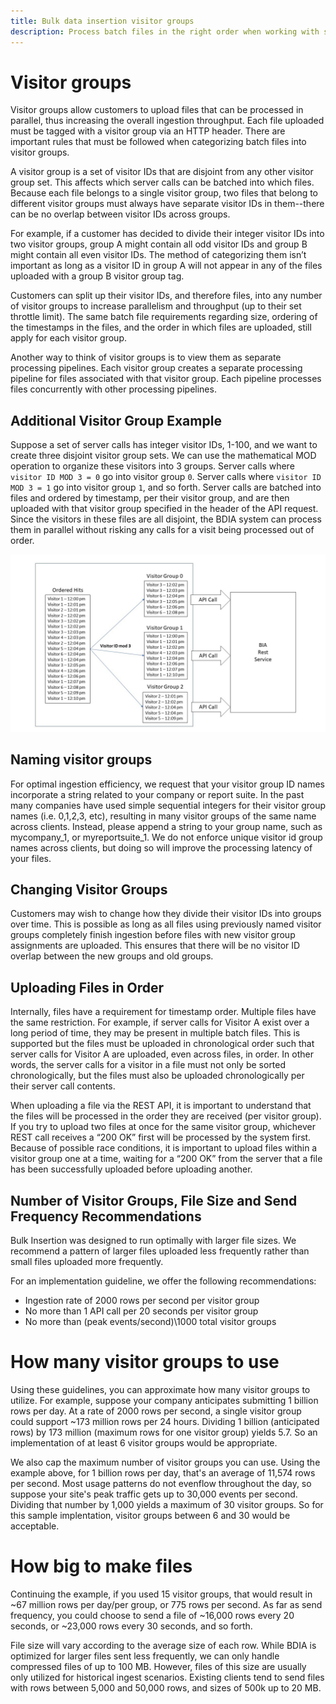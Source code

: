 ```yaml
---
title: Bulk data insertion visitor groups
description: Process batch files in the right order when working with several files at once.
---
```


# Visitor groups

Visitor groups allow customers to upload files that can be processed in parallel, thus increasing the overall ingestion throughput. Each file uploaded must be tagged with a visitor group via an HTTP header. There are important rules that must be followed when categorizing batch files into visitor groups.

A visitor group is a set of visitor IDs that are disjoint from any other visitor group set. This affects which server calls can be batched into which files. Because each file belongs to a single visitor group, two files that belong to different visitor groups must always have separate visitor IDs in them--there can be no overlap between visitor IDs across groups.

For example, if a customer has decided to divide their integer visitor IDs into two visitor groups, group A might contain all odd visitor IDs and group B might contain all even visitor IDs. The method of categorizing them isn’t important as long as a visitor ID in group A will not appear in any of the files uploaded with a group B visitor group tag.

Customers can split up their visitor IDs, and therefore files, into any number of visitor groups to increase parallelism and throughput (up to their set throttle limit). The same batch file requirements regarding size, ordering of the timestamps in the files, and the order in which files are uploaded, still apply for each visitor group.

Another way to think of visitor groups is to view them as separate processing pipelines. Each visitor group creates a separate processing pipeline for files associated with that visitor group. Each pipeline processes files concurrently with other processing pipelines.

## Additional Visitor Group Example

Suppose a set of server calls has integer visitor IDs, 1-100, and we want to create three disjoint visitor group sets. We can use the mathematical MOD operation to organize these visitors into 3 groups. Server calls where `visitor ID MOD 3 = 0` go into visitor group `0`. Server calls where `visitor ID MOD 3 = 1` go into visitor group `1`, and so forth. Server calls are batched into files and ordered by timestamp, per their visitor group, and are then uploaded with that visitor group specified in the header of the API request. Since the visitors in these files are all disjoint, the BDIA system can process them in parallel without risking any calls for a visit being processed out of order.

![note visitor group diagram](../../../images/bia-visitor_groups.jpg)

## Naming visitor groups

For optimal ingestion efficiency, we request that your visitor group ID names incorporate a string related to your company or report suite. In the past many companies have used simple sequential integers for their visitor group names (i.e. 0,1,2,3, etc), resulting in many visitor groups of the same name across clients. Instead, please append a string to your group name, such as mycompany_1, or myreportsuite_1. We do not enforce unique visitor id group names across clients, but doing so will improve the processing latency of your files.

## Changing Visitor Groups

Customers may wish to change how they divide their visitor IDs into groups over time. This is possible as long as all files using previously named visitor groups completely finish ingestion before files with new visitor group assignments are uploaded. This ensures that there will be no visitor ID overlap between the new groups and old groups.

## Uploading Files in Order

Internally, files have a requirement for timestamp order. Multiple files have the same restriction. For example, if server calls for Visitor A exist over a long period of time, they may be present in multiple batch files. This is supported but the files must be uploaded in chronological order such that server calls for Visitor A are uploaded, even across files, in order. In other words, the server calls for a visitor in a file must not only be sorted chronologically, but the files must also be uploaded chronologically per their server call contents.

When uploading a file via the REST API, it is important to understand that the files will be processed in the order they are received (per visitor group). If you try to upload two files at once for the same visitor group, whichever REST call receives a “200 OK” first will be processed by the system first. Because of possible race conditions, it is important to upload files within a visitor group one at a time, waiting for a “200 OK” from the server that a file has been successfully uploaded before uploading another.

## Number of Visitor Groups, File Size and Send Frequency Recommendations

Bulk Insertion was designed to run optimally with larger file sizes. We recommend a pattern of larger files uploaded less frequently rather than small files uploaded more frequently.

For an implementation guideline, we offer the following recommendations:

* Ingestion rate of 2000 rows per second per visitor group
* No more than 1 API call per 20 seconds per visitor group
* No more than (peak events/second)\1000 total visitor groups

# How many visitor groups to use
Using these guidelines, you can approximate how many visitor groups to utilize. For example, suppose your company anticipates submitting 1 billion rows per day. At a rate of 2000 rows per second, a single visitor group could support ~173 million rows per 24 hours. Dividing 1 billion (anticipated rows) by 173 million (maximum rows for one visitor group) yields 5.7. So an implementation of at least 6 visitor groups would be appropriate.

We also cap the maximum number of visitor groups you can use.  Using the example above, for 1 billion rows per day, that's an average of 11,574 rows per second. Most usage patterns do not evenflow throughout the day, so suppose your site's peak traffic gets up to 30,000 events per second.  Dividing that number by 1,000 yields a maximum of 30 visitor groups. So for this sample implentation, visitor groups between 6 and 30 would be acceptable.

# How big to make files
Continuing the example, if you used 15 visitor groups, that would result in ~67 million rows per day/per group, or 775 rows per second. As far as send frequency, you could choose to send a file of ~16,000 rows every 20 seconds, or ~23,000 rows every 30 seconds, and so forth.

File size will vary according to the average size of each row. While BDIA is optimized for larger files sent less frequently, we can only handle compressed files of up to 100 MB. However, files of this size are usually only utilized  for historical ingest scenarios. Existing clients tend to send files with rows between 5,000 and 50,000 rows, and sizes of 500k up to 20 MB.
